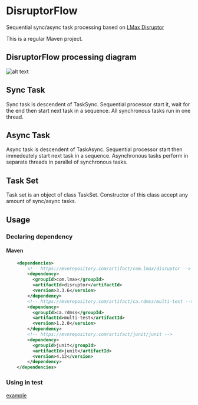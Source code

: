 # DisruptorFlow
Sequential sync/async task processing based on [LMax Disruptor](https://github.com/LMAX-Exchange/disruptor/blob/master/docs/Disruptor.docx)

This is a regular Maven project.

## DisruptorFlow processing diagram

![alt text](https://github.com/serhioms/DisruptorFlow/blob/master/result/DisruptorFlow%20Diagram.png)


## Sync Task

Sync task is descendent of TaskSync. Sequential processor start it, wait for the end then start next task in a sequence. All synchronous tasks run in one thread.


## Async Task

Async task is descendent of TaskAsync. Sequential processor start then immedeately start next task in a sequence. Asynchronous tasks perform in separate threads in parallel of synchronous tasks.


## Task Set

Task set is an object of class TaskSet. Constructor of this class accept any amount of sync/async tasks.


## Usage

### Declaring dependency
#### Maven

```xml
    <dependencies>
        <!-- https://mvnrepository.com/artifact/com.lmax/disruptor -->
        <dependency>
          <groupId>com.lmax</groupId>
          <artifactId>disruptor</artifactId>
          <version>3.3.6</version>
        </dependency>
        <!-- https://mvnrepository.com/artifact/ca.rdmss/multi-test -->
        <dependency>
          <groupId>ca.rdmss</groupId>
          <artifactId>multi-test</artifactId>
          <version>1.2.0</version>
        </dependency>
        <!-- https://mvnrepository.com/artifact/junit/junit -->
        <dependency>
          <groupId>junit</groupId>
          <artifactId>junit</artifactId>
          <version>4.12</version>
        </dependency>
    </dependencies>
```


### Using in test

[example]()
